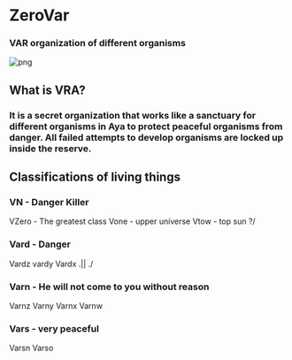 # ZeroVar
### VAR organization of different organisms

![png](https://github.com/VarVoid/ModVar/assets/134024198/1656f03e-47e2-44c0-93c0-aa1dab0dfcde)

## What is VRA?
### It is a secret organization that works like a sanctuary for different organisms in Aya to protect peaceful organisms from danger. All failed attempts to develop organisms are locked up inside the reserve. 

## Classifications of living things
### VN - Danger Killer
VZero - The greatest class
Vone - upper universe
Vtow - top sun
\?/
### Vard - Danger
Vardz
vardy
Vardx
.||
.\/
### Varn - He will not come to you without reason
Varnz
Varny
Varnx
Varnw
### Vars - very peaceful
Varsn
Varso
